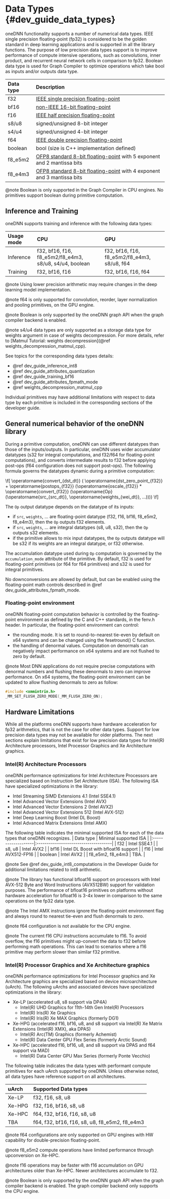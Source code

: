Data Types {#dev_guide_data_types}
==================================

oneDNN functionality supports a number of numerical
data types. IEEE single precision floating-point (fp32) is considered
to be the golden standard in deep learning applications and is supported
in all the library functions. The purpose of low precision data types
support is to improve performance of compute intensive operations, such as
convolutions, inner product, and recurrent neural network cells
in comparison to fp32. Boolean data type is used for Graph Compiler to optimize 
operations which take bool as inputs and/or outputs data type.

| Data type | Description                                                                                                                                                                             |
|:----------|:----------------------------------------------------------------------------------------------------------------------------------------------------------------------------------------|
| f32       | [IEEE single precision floating-point](https://en.wikipedia.org/wiki/Single-precision_floating-point_format#IEEE_754_single-precision_binary_floating-point_format:_binary32)           |
| bf16      | [non-IEEE 16-bit floating-point](https://www.intel.com/content/dam/develop/external/us/en/documents/bf16-hardware-numerics-definition-white-paper.pdf)                                  |
| f16       | [IEEE half precision floating-point](https://en.wikipedia.org/wiki/Half-precision_floating-point_format#IEEE_754_half-precision_binary_floating-point_format:_binary16)                 |
| s8/u8     | signed/unsigned 8-bit integer                                                                                                                                                           |
| s4/u4     | signed/unsigned 4-bit integer                                                                                                                                                           |
| f64       | [IEEE double precision floating-point](https://en.wikipedia.org/wiki/Double-precision_floating-point_format#IEEE_754_double-precision_binary_floating-point_format:_binary64)           |
| boolean   | bool (size is C++ implementation defined)                                                                                                                                               |
| f8\_e5m2  | [OFP8 standard 8-bit floating-point](https://www.opencompute.org/documents/ocp-8-bit-floating-point-specification-ofp8-revision-1-0-2023-06-20-pdf) with 5 exponent and 2 mantissa bits |
| f8\_e4m3  | [OFP8 standard 8-bit floating-point](https://www.opencompute.org/documents/ocp-8-bit-floating-point-specification-ofp8-revision-1-0-2023-06-20-pdf) with 4 exponent and 3 mantissa bits |


@note
    Boolean is only supported in the Graph Compiler in CPU engines. No
    primitives support boolean during primitive computation.

## Inference and Training

oneDNN supports training and inference with the following data types:

| Usage mode | CPU                                                      | GPU                                           |
|:-----------|:---------------------------------------------------------|:----------------------------------------------|
| Inference  | f32, bf16, f16, f8\_e5m2/f8\_e4m3, s8/u8, s4/u4, boolean | f32, bf16, f16, f8\_e5m2/f8\_e4m3, s8/u8, f64 |
| Training   | f32, bf16, f16                                           | f32, bf16, f16, f64                           |

@note
    Using lower precision arithmetic may require changes in the deep learning
    model implementation.

@note
    f64 is only supported for convolution, reorder, layer normalization and
    pooling primitives, on the GPU engine.

@note
    Boolean is only supported by the oneDNN graph API when the graph compiler
    backend is enabled.

@note
    s4/u4 data types are only supported as a storage data type for weights argument
    in case of weights decompression. For more details, refer to
    [Matmul Tutorial: weights decompression](@ref weights_decompression_matmul_cpp).

See topics for the corresponding data types details:
 * @ref dev_guide_inference_int8
 * @ref dev_guide_attributes_quantization
 * @ref dev_guide_training_bf16
 * @ref dev_guide_attributes_fpmath_mode
 * @ref weights_decompression_matmul_cpp

Individual primitives may have additional limitations with respect to data type
by each primitive is included in the corresponding sections of the developer
guide.

## General numerical behavior of the oneDNN library

During a primitive computation, oneDNN can use different datatypes
than those of the inputs/outputs. In particular, oneDNN uses wider
accumulator datatypes (s32 for integral computations, and f32/f64 for
floating-point computations), and converts intermediate results to f32
before applying post-ops (f64 configuration does not support
post-ops).  The following formula governs the datatypes dynamic during
a primitive computation:

\f[
\operatorname{convert_{dst\_dt}} ( \operatorname{dst\_zero\_point_{f32}} + \operatorname{postops_{f32}} (\operatorname{oscale_{f32}} * \operatorname{convert_{f32}} (\operatorname{Op}(\operatorname{src_{src\_dt}}, \operatorname{weights_{wei\_dt}}, ...))))
\f]

The `Op` output datatype depends on the datatype of its inputs:
- if `src`, `weights`, ... are floating-point datatype (f32, f16,
  bf16, f8\_e5m2, f8\_e4m3), then the `Op` outputs f32 elements.
- if `src`, `weights`, ... are integral datatypes (s8, u8, s32), then
  the `Op` outputs s32 elements.
- if the primitive allows to mix input datatypes, the `Op` outputs
  datatype will be s32 if its weights are an integral datatype, or f32
  otherwise.

The accumulation datatype used during `Op` computation is governed by
the `accumulation_mode` attribute of the primitive. By default, f32 is
used for floating-point primitives (or f64 for f64 primitives) and s32
is used for integral primitives.

No downconversions are allowed by default, but can be enabled using
the floating-point math controls described in @ref
dev_guide_attributes_fpmath_mode.



### Floating-point environment
oneDNN floating-point computation behavior is controlled by the
floating-point environment as defined by the C and C++ standards, in
the fenv.h header. In particular, the floating-point environment can control:
- the rounding mode. It is set to round-to-nearest tie-even by default
  on x64 systems and can be changed using the fesetround() C function.
- the handling of denormal values. Computation on denormals can
  negatively impact performance on x64 systems and are not flushed to
  zero by default.

@note
  Most DNN applications do not require precise computations with denormal
  numbers and flushing these denormals to zero can improve performance.
  On x64 systems, the floating-point environment can be updated to allow
  flushing denormals to zero as follow:
~~~cpp
#include <xmmintrin.h>
_MM_SET_FLUSH_ZERO_MODE(_MM_FLUSH_ZERO_ON);
~~~

## Hardware Limitations

While all the platforms oneDNN supports have hardware acceleration for
fp32 arithmetics, that is not the case for other data types. Support
for low precision data types may not be available for older
platforms. The next sections explain limitations that exist for low
precision data types for Intel(R) Architecture processors, Intel
Processor Graphics and Xe Architecture graphics.

### Intel(R) Architecture Processors

oneDNN performance optimizations for Intel Architecture Processors are
specialized based on Instruction Set Architecture (ISA).
The following ISA have specialized optimizations in the library:
* Intel Streaming SIMD Extensions 4.1 (Intel SSE4.1)
* Intel Advanced Vector Extensions (Intel AVX)
* Intel Advanced Vector Extensions 2 (Intel AVX2)
* Intel Advanced Vector Extensions 512 (Intel AVX-512)
* Intel Deep Learning Boost (Intel DL Boost)
* Intel Advanced Matrix Extensions (Intel AMX)

The following table indicates the minimal supported ISA for each of the data
types that oneDNN recognizes.
| Data type          | Minimal supported ISA                |
|:-------------------|:-------------------------------------|
| f32                | Intel SSE4.1                         |
| s8, u8             | Intel AVX2                           |
| bf16               | Intel DL Boost with bfloat16 support |
| f16                | Intel AVX512-FP16                    |
| boolean            | Intel AVX2                           |
| f8\_e5m2, f8\_e4m3 | TBA.                                 |

@note
  See @ref dev_guide_int8_computations in the Developer Guide for additional
  limitations related to int8 arithmetic.

@note
  The library has functional bfloat16 support on processors with
  Intel AVX-512 Byte and Word Instructions (AVX512BW) support for validation
  purposes. The performance of bfloat16 primitives on platforms without
  hardware acceleration for bfloat16 is 3-4x lower in comparison to
  the same operations on the fp32 data type.

@note
  The Intel AMX instructions ignore the floating-point environment
  flag and always round to nearest tie-even and flush denormals to
  zero.

@note
  f64 configuration is not available for the CPU engine.

@note
  The current f16 CPU instructions accumulate to f16. To avoid overflow, the f16
  primitives might up-convert the data to f32 before performing math operations.
  This can lead to scenarios where a f16 primitive may perform slower than
  similar f32 primitive.

### Intel(R) Processor Graphics and Xe Architecture graphics
oneDNN performance optimizations for Intel Processor graphics and
Xe Architecture graphics are specialized based on device microarchitecture (uArch).
The following uArchs and associated devices have specialized optimizations in the 
library:
 * Xe-LP (accelerated u8, s8 support via DP4A)
   * Intel(R) UHD Graphics for 11th-14th Gen Intel(R) Processors
   * Intel(R) Iris(R) Xe Graphics
   * Intel(R) Iris(R) Xe MAX Graphics (formerly DG1)
 * Xe-HPG (accelerated f16, bf16, u8, and s8 support via Intel(R) Xe Matrix Extensions (Intel(R) XMX), aka DPAS)
   * Intel(R) Arc(TM) Graphics (formerly Achemist)
   * Intel(R) Data Center GPU Flex Series (formerly Arctic Sound)
 * Xe-HPC (accelerated f16, bf16, u8, and s8 support via DPAS and f64 support via MAD)
   * Intel(R) Data Center GPU Max Series (formerly Ponte Vecchio)

The following table indicates the data types with performant compute primitives
for each uArch supported by oneDNN. Unless otherwise noted, all data types have 
reference support on all architectures.

| uArch  | Supported Data types                             |
|:-------|:-------------------------------------------------|
| Xe-LP  | f32, f16, s8, u8                                 |
| Xe-HPG | f32, f16, bf16, s8, u8                           |
| Xe-HPC | f64, f32, bf16, f16, s8, u8                      |
| TBA    | f64, f32, bf16, f16, s8, u8, f8\_e5m2, f8\_e4m3  |

@note
  f64 configurations are only supported on GPU engines with HW capability for
  double-precision floating-point.

@note
  f8\_e5m2 compute operations have limited performance through upconversion on
  Xe-HPC.

@note
  f16 operations may be faster with f16 accumulation on GPU architectures older
  than Xe-HPC. Newer architectures accumulate to f32.

@note
  Boolean is only supported by the oneDNN graph API when the graph compiler
  backend is enabled. The graph compiler backend only supports the CPU engine.
